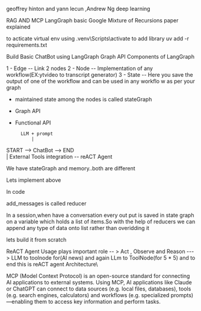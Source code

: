 geoffrey hinton and yann lecun ,Andrew Ng  deep learning

RAG AND MCP
LangGraph basic 
Google Mixture of Recursions paper explained


to acticate virtual env using .venv\Scripts\activate
to add library uv add -r requirements.txt


Build Basic ChatBot using LangGraph  Graph  API
Components of LangGraph 

1 - Edge  -- Link 2 nodes 
2 - Node  -- Implementation of any workflow(EX:ytvideo to transcript generator)
3 - State  -- Here you save the output of  one of the  workflow and can be used in any workflo w as per your graph


- maintained state among the nodes is called stateGraph
- Graph API
- Functional API

        LLM + prompt
            |
START --> ChatBot  --> END               
            |
   External Tools integration  --  reACT Agent

   We have stateGraph and memory..both are different

Lets implement above   

In code

add_messages is called reducer

In a session,when have a conversation every out put is saved in state graph on a variable which holds a list of items.So with the help of reducers we can append any type of data onto list rather than overidding it



lets build it from scratch

ReACT Agent Usage plays important role -- > Act , Observe and Reason  ---> LLM to toolnode for(AI news) and again LLm to ToolNode(for 5 * 5) and to end this is reACT agent Architecture\



MCP (Model Context Protocol) is an open-source standard for connecting AI applications to external systems.
Using MCP, AI applications like Claude or ChatGPT can connect to data sources (e.g. local files, databases), tools (e.g. search engines, calculators) and workflows (e.g. specialized prompts)—enabling them to access key information and perform tasks.